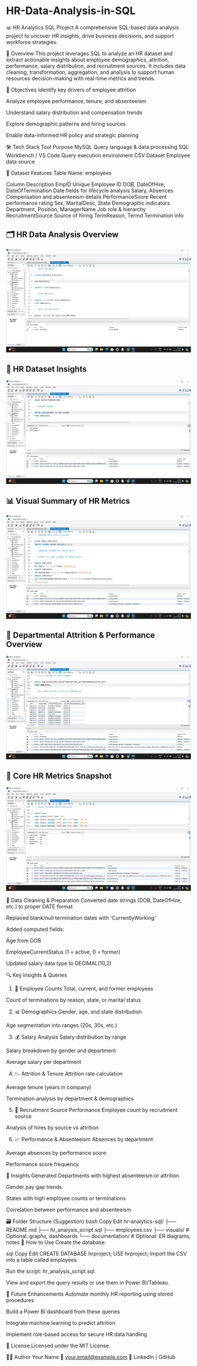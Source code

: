 # HR-Data-Analysis-in-SQL

📊 HR Analytics SQL Project
A comprehensive SQL-based data analysis project to uncover HR insights, drive business decisions, and support workforce strategies.

🧾 Overview
This project leverages SQL to analyze an HR dataset and extract actionable insights about employee demographics, attrition, performance, salary distribution, and recruitment sources. It includes data cleaning, transformation, aggregation, and analysis to support human resources decision-making with real-time metrics and trends.

🎯 Objectives
Identify key drivers of employee attrition

Analyze employee performance, tenure, and absenteeism

Understand salary distribution and compensation trends

Explore demographic patterns and hiring sources

Enable data-informed HR policy and strategic planning

🛠️ Tech Stack
Tool	Purpose
MySQL	Query language & data processing
SQL Workbench / VS Code	Query execution environment
CSV Dataset	Employee data source

📂 Dataset Features
Table Name: employees

Column	Description
EmpID	Unique Employee ID
DOB, DateOfHire, DateOfTermination	Date fields for lifecycle analysis
Salary, Absences	Compensation and absenteeism details
PerformanceScore	Recent performance rating
Sex, MaritalDesc, State	Demographic indicators
Department, Position, ManagerName	Job role & hierarchy
RecruitmentSource	Source of hiring
TermReason, Termd	Termination info

## 🗂️ HR Data Analysis Overview

![HR Dataset Sample](https://raw.githubusercontent.com/samiksha29-patil/HR-Data-Analysis-in-SQL/main/HRDataset%201.jpeg)

## 📌 HR Dataset Insights

![HR Dataset Analysis](https://raw.githubusercontent.com/samiksha29-patil/HR-Data-Analysis-in-SQL/main/HRDataset%202.jpeg)

## 📊 Visual Summary of HR Metrics

![HR Dataset Visual](https://raw.githubusercontent.com/samiksha29-patil/HR-Data-Analysis-in-SQL/main/HRDataset%203.jpeg)

## 📌 Departmental Attrition & Performance Overview

![Departmental Analysis](https://raw.githubusercontent.com/samiksha29-patil/HR-Data-Analysis-in-SQL/main/HRDataset%204.jpeg)

## 🧩 Core HR Metrics Snapshot

![Core HR Metrics](https://raw.githubusercontent.com/samiksha29-patil/HR-Data-Analysis-in-SQL/main/HRDataset%205.jpeg)


🧹 Data Cleaning & Preparation
Converted date strings (DOB, DateOfHire, etc.) to proper DATE format

Replaced blank/null termination dates with 'CurrentlyWorking'

Added computed fields:

Age from DOB

EmployeeCurrentStatus (1 = active, 0 = former)

Updated salary data type to DECIMAL(10,2)

🔍 Key Insights & Queries
1. 📌 Employee Counts
Total, current, and former employees

Count of terminations by reason, state, or marital status

2. 📊 Demographics
Gender, age, and state distribution

Age segmentation into ranges (20s, 30s, etc.)

3. 💰 Salary Analysis
Salary distribution by range

Salary breakdown by gender and department

Average salary per department

4. 📉 Attrition & Tenure
Attrition rate calculation

Average tenure (years in company)

Termination analysis by department & demographics

5. 🧲 Recruitment Source Performance
Employee count by recruitment source

Analysis of hires by source vs attrition

6. 📈 Performance & Absenteeism
Absences by department

Average absences by performance score

Performance score frequency

🧠 Insights Generated
Departments with highest absenteeism or attrition

Gender pay gap trends

States with high employee counts or terminations

Correlation between performance and absenteeism

🗃️ Folder Structure (Suggestion)
bash
Copy
Edit
hr-analytics-sql/
├── README.md
├── hr_analysis_script.sql
├── employees.csv
├── visuals/               # Optional: graphs, dashboards
└── documentation/         # Optional: ER diagrams, notes
🚀 How to Use
Create the database:

sql
Copy
Edit
CREATE DATABASE hrproject;
USE hrproject;
Import the CSV into a table called employees.

Run the script: hr_analysis_script.sql.

View and export the query results or use them in Power BI/Tableau.

🔮 Future Enhancements
Automate monthly HR reporting using stored procedures

Build a Power BI dashboard from these queries

Integrate machine learning to predict attrition

Implement role-based access for secure HR data handling

📄 License
Licensed under the MIT License.

🙋‍♂️ Author
Your Name
📧 your.email@example.com
🔗 LinkedIn | GitHub
